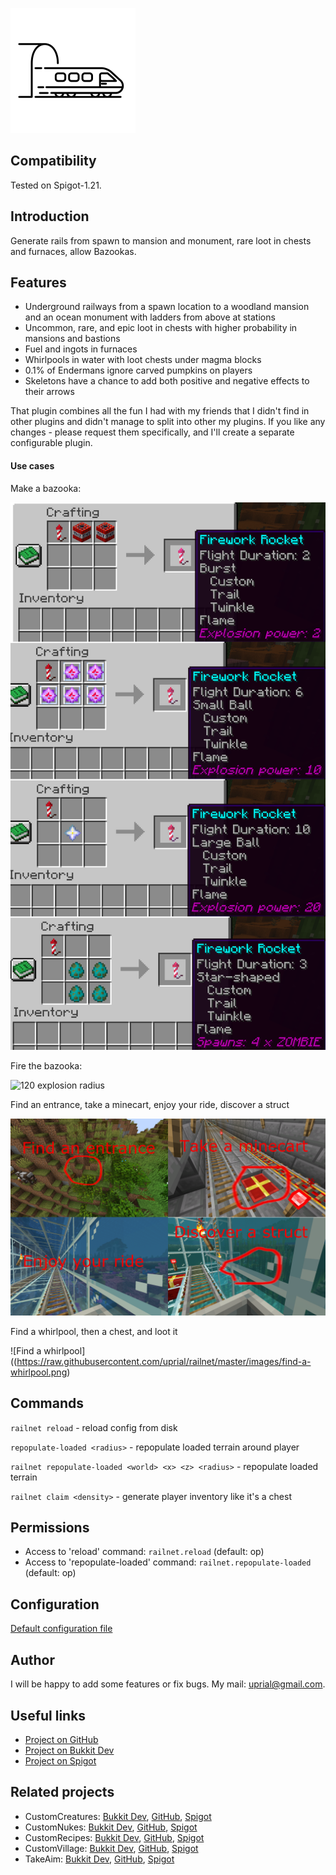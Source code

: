 ![RailNet Logo](images/railnet-logo.png)

## Compatibility

Tested on Spigot-1.21.

## Introduction

Generate rails from spawn to mansion and monument, rare loot in chests and furnaces, allow Bazookas.

## Features

* Underground railways from a spawn location to a woodland mansion and an ocean monument with ladders from above at stations
* Uncommon, rare, and epic loot in chests with higher probability in mansions and bastions
* Fuel and ingots in furnaces
* Whirlpools in water with loot chests under magma blocks
* 0.1% of Endermans ignore carved pumpkins on players
* Skeletons have a chance to add both positive and negative effects to their arrows

That plugin combines all the fun I had with my friends that I didn't find in other plugins and didn't manage to split into other my plugins. If you like any changes - please request them specifically, and I'll create a separate configurable plugin.

#### Use cases

Make a bazooka:

![Recipes](https://raw.githubusercontent.com/uprial/railnet/master/images/bazookas.png)

Fire the bazooka:

![120 explosion radius](https://raw.githubusercontent.com/uprial/railnet/master/images/nuke-120r.png)

Find an entrance, take a minecart, enjoy your ride, discover a struct

![Find a monument](https://raw.githubusercontent.com/uprial/railnet/master/images/find-a-monument.png)

Find a whirlpool, then a chest, and loot it

![Find a whirlpool]((https://raw.githubusercontent.com/uprial/railnet/master/images/find-a-whirlpool.png)


## Commands

`railnet reload` - reload config from disk

`repopulate-loaded <radius>` - repopulate loaded terrain around player

`railnet repopulate-loaded <world> <x> <z> <radius>` - repopulate loaded terrain

`railnet claim <density>` - generate player inventory like it's a chest

## Permissions

* Access to 'reload' command:
`railnet.reload` (default: op)
* Access to 'repopulate-loaded' command:
`railnet.repopulate-loaded` (default: op)

## Configuration
[Default configuration file](src/main/resources/config.yml)

## Author
I will be happy to add some features or fix bugs. My mail: uprial@gmail.com.

## Useful links
* [Project on GitHub](https://github.com/uprial/railnet)
* [Project on Bukkit Dev](https://legacy.curseforge.com/minecraft/bukkit-plugins/rails-chests-bazookas)
* [Project on Spigot](https://www.spigotmc.org/resources/rails-chests-bazookas.121505/)

## Related projects
* CustomCreatures: [Bukkit Dev](http://dev.bukkit.org/bukkit-plugins/customcreatures/), [GitHub](https://github.com/uprial/customcreatures), [Spigot](https://www.spigotmc.org/resources/customcreatures.68711/)
* CustomNukes: [Bukkit Dev](http://dev.bukkit.org/bukkit-plugins/customnukes/), [GitHub](https://github.com/uprial/customnukes), [Spigot](https://www.spigotmc.org/resources/customnukes.68710/)
* CustomRecipes: [Bukkit Dev](https://dev.bukkit.org/projects/custom-recipes), [GitHub](https://github.com/uprial/customrecipes/), [Spigot](https://www.spigotmc.org/resources/customrecipes.89435/)
* CustomVillage: [Bukkit Dev](http://dev.bukkit.org/bukkit-plugins/customvillage/), [GitHub](https://github.com/uprial/customvillage/), [Spigot](https://www.spigotmc.org/resources/customvillage.69170/)
* TakeAim: [Bukkit Dev](https://dev.bukkit.org/projects/takeaim), [GitHub](https://github.com/uprial/takeaim), [Spigot](https://www.spigotmc.org/resources/takeaim.68713/)
